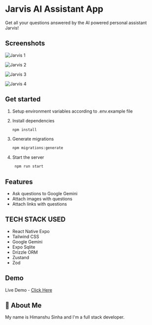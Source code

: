 # Jarvis AI Assistant App

Get all your questions answered by the AI powered personal assistant Jarvis!

## Screenshots

![Jarvis 1](https://github.com/user-attachments/assets/e0915197-bcaa-4c1c-a70b-ebdb159e0186)

![Jarvis 2](https://github.com/user-attachments/assets/65752c0f-68f1-49cc-81a8-7a7272bae394)

![Jarvis 3](https://github.com/user-attachments/assets/fc375792-d1a6-41bb-90b8-5936b8a7737e)

![Jarvis 4](https://github.com/user-attachments/assets/1fa7c3f4-9a4e-4b67-9672-6f47ed13ad0c)

## Get started

1. Setup environment variables according to .env.example file

2. Install dependencies

   ```bash
   npm install
   ```

3. Generate migrations

   ```bash
   npm migrations:generate
   ```

4. Start the server

   ```bash
    npm run start
   ```

## Features

- Ask questions to Google Gemini
- Attach images with questions
- Attach links with questions

## TECH STACK USED

- React Native Expo
- Tailwind CSS
- Google Gemini
- Expo Sqlite
- Drizzle ORM
- Zustand
- Zod

## Demo

Live Demo - [Click Here](https://www.youtube.com/shorts/1KKZByDQSKY)

## 🚀 About Me

My name is Himanshu Sinha and I'm a full stack developer.
